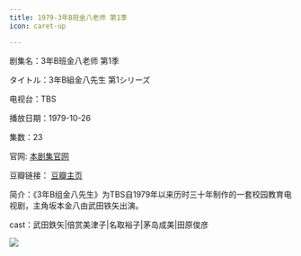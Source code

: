 ```yaml
---
title: 1979-3年B班金八老师 第1季
icon: caret-up

---
```


剧集名：3年B班金八老师 第1季

タイトル：3年B組金八先生 第1シリーズ

电视台：TBS

播放日期：1979-10-26

集数：23

官网: [本剧集官网](https://www.tbs.co.jp/kinpachi/)

豆瓣链接： [豆瓣主页](https://movie.douban.com/subject/5087080/)

简介：《3年B组金八先生》为TBS自1979年以来历时三十年制作的一套校园教育电视剧，主角坂本金八由武田铁矢出演。 ​​​​

cast：武田鉄矢|倍赏美津子|名取裕子|茅岛成美|田原俊彦

![](https://listpic.tsgsanjiao.com/2012/19793n8b.jpg)
